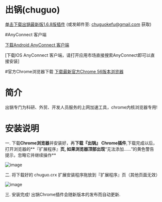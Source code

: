# 出锅(chuguo)

[单击下载出锅最新版1.6.8版插件](http://7xrvud.dl1.z0.glb.clouddn.com/chuguo_v1.6.8.crx) (或发邮件至: chuguokefu@gmail.com 获取)

#AnyConnect 客户端

[下载Android AnyConnect 客户端](http://7xrvud.dl1.z0.glb.clouddn.com/AnyConnect_4.0.05026.apk)

[下载IOS AnyConnect 客户端，请打开应用市场直接搜索AnyConnect即可以直接安装]

#官方Chrome浏览器下载
[下载最新官方Chrome 56版本浏览器](http://sw.bos.baidu.com/sw-search-sp/software/1c5131aea1842/ChromeStandalone_56.0.2924.87_Setup.exe)

# 简介

出锅专门为科研、外贸、开发人员服务的上网加速工具，chrome内核浏览器专用!

# 安装说明

一. 下载**Chrome浏览器**并安装好，再**下载『出锅』 Chrome插件**,下载完成以后，打开浏览器的**『扩展程序』**页, 如果浏览器顶部出现**“无法添加……”的黄色警告提示，忽略它并继续操作**

![image](https://raw.githubusercontent.com/chuguofan/chuguo/master/chrome_step_1.png)

二. 将下载好的 chuguo.crx 扩展安装程序拖放到『扩展程序』页（其他页面无效）

![image](https://raw.githubusercontent.com/chuguofan/chuguo/master/chrome_step_2.png)

三. 安装完成! 出锅Chrome插件会随新版本的发布而自动更新.
